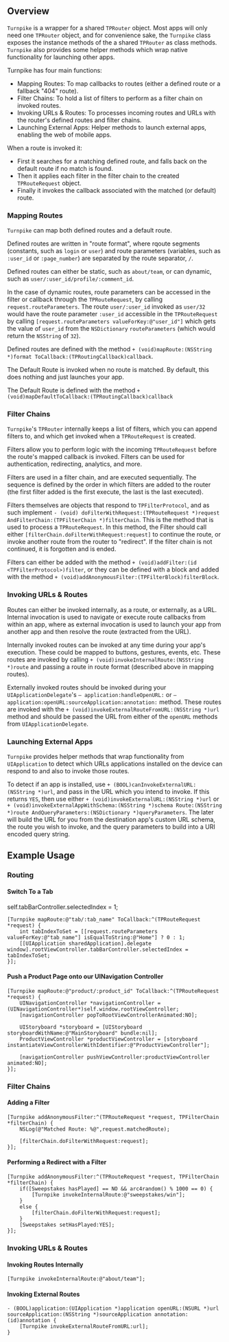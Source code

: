 ## Overview
`Turnpike` is a wrapper for a shared `TPRouter` object. Most apps will only need one `TPRouter` object, and for convenience sake, the `Turnpike` class exposes the instance methods of the a shared `TPRouter` as class methods. `Turnpike` also provides some helper methods which wrap native functionality for launching other apps.
 
Turnpike has four main functions:
- Mapping Routes: To map callbacks to routes (either a defined route or a fallback "404" route).
- Filter Chains: To hold a list of filters to perform as a filter chain on invoked routes.
- Invoking URLs & Routes: To processes incoming routes and URLs with the router's defined routes and filter chains.
- Launching External Apps: Helper methods to launch external apps, enabling the web of mobile apps.
 
When a route is invoked it:
- First it searches for a matching defined route, and falls back on the default route if no match is found.
- Then it applies each filter in the filter chain to the created `TPRouteRequest` object.
- Finally it invokes the callback associated with the matched (or default) route.
 
### Mapping Routes
 
`Turnpike` can map both defined routes and a default route.
 
Defined routes are written in "route format", where rqoute segments (constants, such as `login` or `user`) and route parameters (variables, such as `:user_id` or `:page_number`) are separated by the route separator, `/`.
 
Defined routes can either be static, such as `about/team`, or can dynamic, such as `user/:user_id/profile/:comment_id`.
 
In the case of dynamic routes, route parameters can be accessed in the filter or callback through the `TPRouteRequest`, by calling `request.routeParameters`. The route `user/:user_id` invoked as `user/32` would have the route parameter `:user_id` accessible in the `TPRouteRequest` by calling `[request.routeParameters valueForKey:@"user_id"]` which gets the value of `user_id` from the `NSDictionary` `routeParameters` (which would return the `NSString` of `32`).
 
Defined routes are defined with the method `+ (void)mapRoute:(NSString *)format ToCallback:(TPRoutingCallback)callback`.
 
The Default Route is invoked when no route is matched. By default, this does nothing and just launches your app.
 
The Default Route is defined with the method `+ (void)mapDefaultToCallback:(TPRoutingCallback)callback`
 
### Filter Chains
 
`Turnpike`'s `TPRouter` internally keeps a list of filters, which you can append filters to, and which get invoked when a `TPRouteRequest` is created.
 
Filters allow you to perform logic with the incoming `TPRouteRequest` before the route's mapped callback is invoked. Filters can be used for authentication, redirecting, analytics, and more.
 
Filters are used in a filter chain, and are executed sequentially. The sequence is defined by the order in which filters are added to the router (the first filter added is the first execute, the last is the last executed).
 
Filters themselves are objects that respond to `TPFilterProtocol`, and as such implement `- (void) doFilterWithRequest:(TPRouteRequest *)request AndFilterChain:(TPFilterChain *)filterChain`. This is the method that is used to process a `TPRouteRequest`. In this method, the Filter should call either `[filterChain.doFilterWithRequest:request]` to continue the route, or invoke another route from the router to "redirect". If the filter chain is not continued, it is forgotten and is ended.
 
Filters can either be added with the method `+ (void)addFilter:(id <TPFilterProtocol>)filter`, or they can be defined with a block and added with the method `+ (void)addAnonymousFilter:(TPFilterBlock)filterBlock`.
 
### Invoking URLs & Routes
 
Routes can either be invoked internally, as a route, or externally, as a URL. Internal invocation is used to navigate or execute route callbacks from within an app, where as external invocation is used to launch your app from another app and then resolve the route (extracted from the URL).
 
Internally invoked routes can be invoked at any time during your app's execution. These could be mapped to buttons, gestures, events, etc. These routes are invoked by calling `+ (void)invokeInternalRoute:(NSString *)route` and passing a route in route format (described above in mapping routes).
 
Externally invoked routes should be invoked during your `UIApplicationDelegate`'s  `– application:handleOpenURL:` or `– application:openURL:sourceApplication:annotation:` method. These routes are invoked with the `+ (void)invokeExternalRouteFromURL:(NSString *)url` method and should be passed the URL from either of the `openURL` methods from `UIApplicationDelegate`.
 
### Launching External Apps
 
`Turnpike` provides helper methods that wrap functionality from `UIApplication` to detect which URLs applications installed on the device can respond to and also to invoke those routes.
 
To detect if an app is installed, use `+ (BOOL)canInvokeExternalURL:(NSString *)url`, and pass in the URL which you intend to invoke. If this returns `YES`, then use either `+ (void)invokeExternalURL:(NSString *)url` or `+ (void)invokeExternalAppWithSchema:(NSString *)schema Route:(NSString *)route AndQueryParameters:(NSDictionary *)queryParameters`. The later will build the URL for you from the destination app's custom URL schema, the route you wish to invoke, and the query parameters to build into a URI encoded query string.
 
## Example Usage
 
### Routing

#### Switch To a Tab
self.tabBarController.selectedIndex = 1;
~~~~~~~~~~~~~~~~~~~~~~~~~~~~~~~~~~~~~~~~~~~~~~~~~~~~~~~~~~~~~~~~~~~~~~~~~~~~~~~~
[Turnpike mapRoute:@"tab/:tab_name" ToCallback:^(TPRouteRequest *request) {
    int tabIndexToSet = [[request.routeParameters valueForKey:@"tab_name"] isEqualToString:@"Home"] ? 0 : 1;
    [[UIApplication sharedApplication].delegate window].rootViewController.tabBarController.selectedIndex = tabIndexToSet;
}];
~~~~~~~~~~~~~~~~~~~~~~~~~~~~~~~~~~~~~~~~~~~~~~~~~~~~~~~~~~~~~~~~~~~~~~~~~~~~~~~~
 
#### Push a Product Page onto our UINavigation Controller
~~~~~~~~~~~~~~~~~~~~~~~~~~~~~~~~~~~~~~~~~~~~~~~~~~~~~~~~~~~~~~~~~~~~~~~~~~~~~~~~
[Turnpike mapRoute:@"product/:product_id" ToCallback:^(TPRouteRequest *request) {
    UINavigationController *navigationController = (UINavigationController*)self.window.rootViewController;
    [navigationController popToRootViewControllerAnimated:NO];
 
    UIStoryboard *storyboard = [UIStoryboard storyboardWithName:@"MainStoryboard" bundle:nil];
    ProductViewController *productViewController = [storyboard instantiateViewControllerWithIdentifier:@"ProductViewController"];
 
    [navigationController pushViewController:productViewController animated:NO];
}];
~~~~~~~~~~~~~~~~~~~~~~~~~~~~~~~~~~~~~~~~~~~~~~~~~~~~~~~~~~~~~~~~~~~~~~~~~~~~~~~~
 
### Filter Chains
 
#### Adding a Filter
~~~~~~~~~~~~~~~~~~~~~~~~~~~~~~~~~~~~~~~~~~~~~~~~~~~~~~~~~~~~~~~~~~~~~~~~~~~~~~~~
[Turnpike addAnonymousFilter:^(TPRouteRequest *request, TPFilterChain *filterChain) {
    NSLog(@"Matched Route: %@",request.matchedRoute);
 
    [filterChain.doFilterWithRequest:request];
}];
~~~~~~~~~~~~~~~~~~~~~~~~~~~~~~~~~~~~~~~~~~~~~~~~~~~~~~~~~~~~~~~~~~~~~~~~~~~~~~~~
 
#### Performing a Redirect with a Filter
~~~~~~~~~~~~~~~~~~~~~~~~~~~~~~~~~~~~~~~~~~~~~~~~~~~~~~~~~~~~~~~~~~~~~~~~~~~~~~~~
[Turnpike addAnonymousFilter:^(TPRouteRequest *request, TPFilterChain *filterChain) {
    if([Sweepstakes hasPlayed] == NO && arc4random() % 1000 == 0) {
        [Turnpike invokeInternalRoute:@"sweepstakes/win"];
    }
    else {
        [filterChain.doFilterWithRequest:request];
    }
    [Sweepstakes setHasPlayed:YES];
}];
~~~~~~~~~~~~~~~~~~~~~~~~~~~~~~~~~~~~~~~~~~~~~~~~~~~~~~~~~~~~~~~~~~~~~~~~~~~~~~~~
 
### Invoking URLs & Routes
 
#### Invoking Routes Internally
~~~~~~~~~~~~~~~~~~~~~~~~~~~~~~~~~~~~~~~~~~~~~~~~~~~~~~~~~~~~~~~~~~~~~~~~~~~~~~~~
[Turnpike invokeInternalRoute:@"about/team"];
~~~~~~~~~~~~~~~~~~~~~~~~~~~~~~~~~~~~~~~~~~~~~~~~~~~~~~~~~~~~~~~~~~~~~~~~~~~~~~~~
 
#### Invoking External Routes
~~~~~~~~~~~~~~~~~~~~~~~~~~~~~~~~~~~~~~~~~~~~~~~~~~~~~~~~~~~~~~~~~~~~~~~~~~~~~~~~
- (BOOL)application:(UIApplication *)application openURL:(NSURL *)url sourceApplication:(NSString *)sourceApplication annotation:(id)annotation {
    [Turnpike invokeExternalRouteFromURL:url];
}
~~~~~~~~~~~~~~~~~~~~~~~~~~~~~~~~~~~~~~~~~~~~~~~~~~~~~~~~~~~~~~~~~~~~~~~~~~~~~~~~